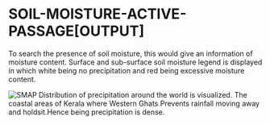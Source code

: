 # SOIL-MOISTURE-ACTIVE-PASSAGE[OUTPUT]
To search the presence of soil moisture, this would give an information of moisture content. Surface and sub-surface soil moisture legend is displayed in which white being no precipitation and red being excessive moisture content.

![SMAP](https://user-images.githubusercontent.com/90825034/233100001-26a6322a-e067-41f2-837e-27af243ac988.png)
Distribution of precipitation around the world is visualized. The coastal areas of Kerala where Western Ghats Prevents rainfall moving away and holdsit.Hence being precipitation is dense.
